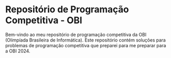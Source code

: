 # Repositório de Programação Competitiva - OBI

Bem-vindo ao meu repositório de programação competitiva da OBI (Olimpíada Brasileira de Informática). Este repositório contém soluções para problemas de programação competitiva que preparei para me preparar para a OBI 2024.
